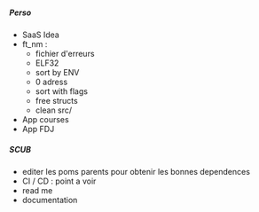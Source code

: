 ##### Perso
- SaaS Idea
- ft_nm :
	- fichier d'erreurs
	- ELF32
	- sort by ENV
	- 0 adress
	- sort with flags
	- free structs
	- clean src/
- App courses
- App FDJ


##### SCUB
- editer les poms parents pour obtenir les bonnes dependences
- CI / CD : point a voir
- read me
- documentation
